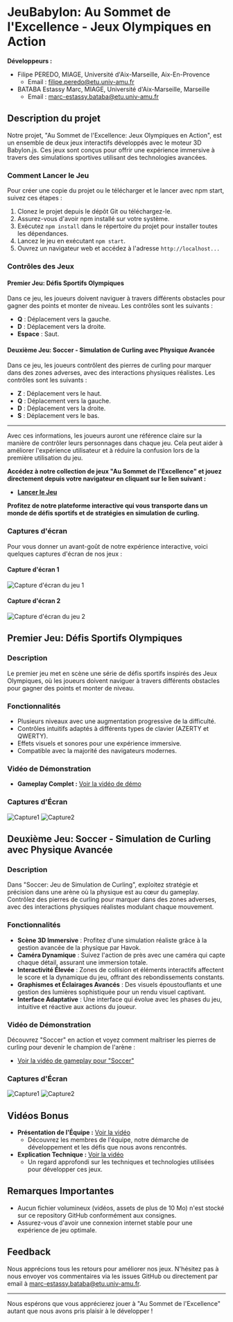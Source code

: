 # JeuBabylon: Au Sommet de l'Excellence - Jeux Olympiques en Action

**Développeurs :**
- Filipe PEREDO, MIAGE, Université d'Aix-Marseille, Aix-En-Provence
  - Email : [filipe.peredo@etu.univ-amu.fr](mailto:filipe.peredo@etu.univ-amu.fr)
- BATABA Estassy Marc, MIAGE, Université d'Aix-Marseille, Marseille
  - Email : [marc-estassy.bataba@etu.univ-amu.fr](mailto:marc-estassy.bataba@etu.univ-amu.fr)

## Description du projet
Notre projet, "Au Sommet de l'Excellence: Jeux Olympiques en Action", est un ensemble de deux jeux interactifs développés avec le moteur 3D Babylon.js. Ces jeux sont conçus pour offrir une expérience immersive à travers des simulations sportives utilisant des technologies avancées.

### Comment Lancer le Jeu
Pour créer une copie du projet ou le télécharger et le lancer avec npm start, suivez ces étapes :
1. Clonez le projet depuis le dépôt Git ou téléchargez-le.
2. Assurez-vous d'avoir npm installé sur votre système.
3. Exécutez `npm install` dans le répertoire du projet pour installer toutes les dépendances.
4. Lancez le jeu en exécutant `npm start`.
5. Ouvrez un navigateur web et accédez à l'adresse `http://localhost...`

### Contrôles des Jeux

#### Premier Jeu: Défis Sportifs Olympiques

Dans ce jeu, les joueurs doivent naviguer à travers différents obstacles pour gagner des points et monter de niveau. Les contrôles sont les suivants :

- **Q** : Déplacement vers la gauche.
- **D** : Déplacement vers la droite.
- **Espace** : Saut.

#### Deuxième Jeu: Soccer - Simulation de Curling avec Physique Avancée

Dans ce jeu, les joueurs contrôlent des pierres de curling pour marquer dans des zones adverses, avec des interactions physiques réalistes. Les contrôles sont les suivants :

- **Z** : Déplacement vers le haut.
- **Q** : Déplacement vers la gauche.
- **D** : Déplacement vers la droite.
- **S** : Déplacement vers le bas.

---

Avec ces informations, les joueurs auront une référence claire sur la manière de contrôler leurs personnages dans chaque jeu. Cela peut aider à améliorer l'expérience utilisateur et à réduire la confusion lors de la première utilisation du jeu.

**Accédez à notre collection de jeux "Au Sommet de l'Excellence" et jouez directement depuis votre navigateur en cliquant sur le lien suivant :**
- [**Lancer le Jeu**](https://estassy.github.io/JeuBabylon/)

**Profitez de notre plateforme interactive qui vous transporte dans un monde de défis sportifs et de stratégies en simulation de curling.**

### Captures d'écran
Pour vous donner un avant-goût de notre expérience interactive, voici quelques captures d'écran de nos jeux :

#### Capture d'écran 1
![Capture d'écran du jeu 1](./screenshots/index.png)

#### Capture d'écran 2
![Capture d'écran du jeu 2](./screenshots/list.png)

## Premier Jeu: Défis Sportifs Olympiques

### Description
Le premier jeu met en scène une série de défis sportifs inspirés des Jeux Olympiques, où les joueurs doivent naviguer à travers différents obstacles pour gagner des points et monter de niveau.

### Fonctionnalités
- Plusieurs niveaux avec une augmentation progressive de la difficulté.
- Contrôles intuitifs adaptés à différents types de clavier (AZERTY et QWERTY).
- Effets visuels et sonores pour une expérience immersive.
- Compatible avec la majorité des navigateurs modernes.

### Vidéo de Démonstration
- **Gameplay Complet :** [Voir la vidéo de démo](lien-vers-youtube-premier-jeu)

### Captures d'Écran
![Capture1](./screenshots/jeu1-1.png) ![Capture2](./screenshots/jeu1-2.png)

## Deuxième Jeu: Soccer - Simulation de Curling avec Physique Avancée

### Description
Dans "Soccer: Jeu de Simulation de Curling", exploitez stratégie et précision dans une arène où la physique est au cœur du gameplay. Contrôlez des pierres de curling pour marquer dans des zones adverses, avec des interactions physiques réalistes modulant chaque mouvement.

### Fonctionnalités
- **Scène 3D Immersive** : Profitez d'une simulation réaliste grâce à la gestion avancée de la physique par Havok.
- **Caméra Dynamique** : Suivez l'action de près avec une caméra qui capte chaque détail, assurant une immersion totale.
- **Interactivité Élevée** : Zones de collision et éléments interactifs affectent le score et la dynamique du jeu, offrant des rebondissements constants.
- **Graphismes et Éclairages Avancés** : Des visuels époustouflants et une gestion des lumières sophistiquée pour un rendu visuel captivant.
- **Interface Adaptative** : Une interface qui évolue avec les phases du jeu, intuitive et réactive aux actions du joueur.

### Vidéo de Démonstration
Découvrez "Soccer" en action et voyez comment maîtriser les pierres de curling pour devenir le champion de l'arène :
- [Voir la vidéo de gameplay pour "Soccer"](lien-vers-youtube-deuxieme-jeu)

### Captures d'Écran
![Capture1](./screenshots/jeu2-1.png) ![Capture2](./screenshots/jeu2-2.png)

## Vidéos Bonus
- **Présentation de l'Équipe :** [Voir la vidéo](lien-vers-youtube-presentation)
  - Découvrez les membres de l'équipe, notre démarche de développement et les défis que nous avons rencontrés.
- **Explication Technique :** [Voir la vidéo](lien-vers-youtube-explications)
  - Un regard approfondi sur les techniques et technologies utilisées pour développer ces jeux.

## Remarques Importantes
- Aucun fichier volumineux (vidéos, assets de plus de 10 Mo) n'est stocké sur ce repository GitHub conformément aux consignes.
- Assurez-vous d'avoir une connexion internet stable pour une expérience de jeu optimale.

## Feedback
Nous apprécions tous les retours pour améliorer nos jeux. N'hésitez pas à nous envoyer vos commentaires via les issues GitHub ou directement par email à [marc-estassy.bataba@etu.univ-amu.fr](mailto:marc-estassy.bataba@etu.univ-amu.fr).

---

Nous espérons que vous apprécierez jouer à "Au Sommet de l'Excellence" autant que nous avons pris plaisir à le développer !
